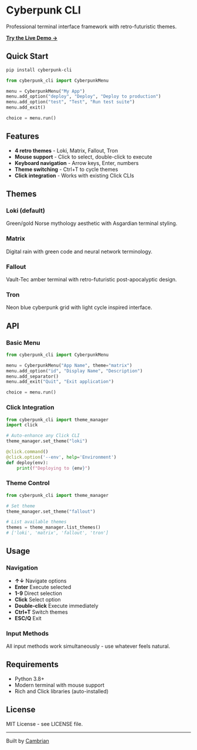 # Cyberpunk CLI

Professional terminal interface framework with retro-futuristic themes.

**[Try the Live Demo →](https://cambriantech.github.io/cyberpunk-cli/)**

## Quick Start

```bash
pip install cyberpunk-cli
```

```python
from cyberpunk_cli import CyberpunkMenu

menu = CyberpunkMenu("My App")
menu.add_option("deploy", "Deploy", "Deploy to production")
menu.add_option("test", "Test", "Run test suite") 
menu.add_exit()

choice = menu.run()
```

## Features

- **4 retro themes** - Loki, Matrix, Fallout, Tron
- **Mouse support** - Click to select, double-click to execute
- **Keyboard navigation** - Arrow keys, Enter, numbers
- **Theme switching** - Ctrl+T to cycle themes
- **Click integration** - Works with existing Click CLIs

## Themes

### Loki (default)
Green/gold Norse mythology aesthetic with Asgardian terminal styling.

### Matrix  
Digital rain with green code and neural network terminology.

### Fallout
Vault-Tec amber terminal with retro-futuristic post-apocalyptic design.

### Tron
Neon blue cyberpunk grid with light cycle inspired interface.

## API

### Basic Menu
```python
from cyberpunk_cli import CyberpunkMenu

menu = CyberpunkMenu("App Name", theme="matrix")
menu.add_option("id", "Display Name", "Description")
menu.add_separator()
menu.add_exit("Quit", "Exit application")

choice = menu.run()
```

### Click Integration
```python
from cyberpunk_cli import theme_manager
import click

# Auto-enhance any Click CLI
theme_manager.set_theme("loki")

@click.command()
@click.option('--env', help='Environment')  
def deploy(env):
    print(f"Deploying to {env}")
```

### Theme Control
```python
from cyberpunk_cli import theme_manager

# Set theme
theme_manager.set_theme("fallout")

# List available themes
themes = theme_manager.list_themes()
# ['loki', 'matrix', 'fallout', 'tron']
```

## Usage

### Navigation
- **↑↓** Navigate options
- **Enter** Execute selected
- **1-9** Direct selection  
- **Click** Select option
- **Double-click** Execute immediately
- **Ctrl+T** Switch themes
- **ESC/Q** Exit

### Input Methods
All input methods work simultaneously - use whatever feels natural.

## Requirements

- Python 3.8+
- Modern terminal with mouse support
- Rich and Click libraries (auto-installed)

## License

MIT License - see LICENSE file.

---

Built by [Cambrian](https://github.com/CambrianTech)
